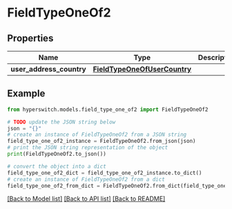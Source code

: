# FieldTypeOneOf2


## Properties

Name | Type | Description | Notes
------------ | ------------- | ------------- | -------------
**user_address_country** | [**FieldTypeOneOfUserCountry**](FieldTypeOneOfUserCountry.md) |  | 

## Example

```python
from hyperswitch.models.field_type_one_of2 import FieldTypeOneOf2

# TODO update the JSON string below
json = "{}"
# create an instance of FieldTypeOneOf2 from a JSON string
field_type_one_of2_instance = FieldTypeOneOf2.from_json(json)
# print the JSON string representation of the object
print(FieldTypeOneOf2.to_json())

# convert the object into a dict
field_type_one_of2_dict = field_type_one_of2_instance.to_dict()
# create an instance of FieldTypeOneOf2 from a dict
field_type_one_of2_from_dict = FieldTypeOneOf2.from_dict(field_type_one_of2_dict)
```
[[Back to Model list]](../README.md#documentation-for-models) [[Back to API list]](../README.md#documentation-for-api-endpoints) [[Back to README]](../README.md)


